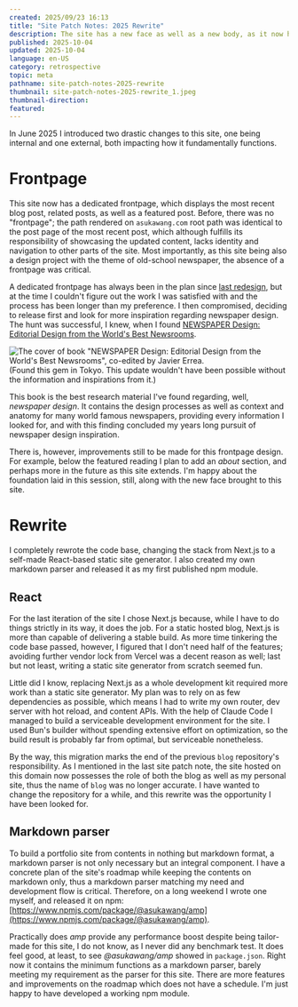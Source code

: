 ```yaml
---
created: 2025/09/23 16:13
title: "Site Patch Notes: 2025 Rewrite"
description: The site has a new face as well as a new body, as it now has a long overdue frontpage and a code base rewritten from scratch.
published: 2025-10-04
updated: 2025-10-04
language: en-US
category: retrospective
topic: meta
pathname: site-patch-notes-2025-rewrite
thumbnail: site-patch-notes-2025-rewrite_1.jpeg
thumbnail-direction:
featured:
---
```

In June 2025 I introduced two drastic changes to this site, one being internal and one external, both impacting how it fundamentally functions.
# Frontpage
This site now has a dedicated frontpage, which displays the most recent blog post, related posts, as well as a featured post. Before, there was no "frontpage"; the path rendered on `asukawang.com` root path was identical to the post page of the most recent post, which although fulfills its responsibility of showcasing the updated content, lacks identity and navigation to other parts of the site. Most importantly, as this site being also a design project with the theme of old-school newspaper, the absence of a frontpage was critical.

A dedicated frontpage has always been in the plan since [last redesign](https://asukawang.com/blog/site-patch-notes-2024-redesign), but at the time I couldn't figure out the work I was satisfied with and the process has been longer than my preference. I then compromised, deciding to release first and look for more inspiration regarding newspaper design. The hunt was successful, I knew, when I found [NEWSPAPER Design: Editorial Design from the World's Best Newsrooms](https://gestalten.com/products/newspaper-design).

![The cover of book "NEWSPAPER Design: Editorial Design from the World's Best Newsrooms", co-edited by Javier Errea.](site-patch-notes-2025-rewrite_1.jpeg)(Found this gem in Tokyo. This update wouldn't have been possible without the information and inspirations from it.)

This book is the best research material I've found regarding, well, _newspaper design_. It contains the design processes as well as context and anatomy for many world famous newspapers, providing every information I looked for, and with this finding concluded my years long pursuit of newspaper design inspiration.

There is, however, improvements still to be made for this frontpage design. For example, below the featured reading I plan to add an _about_ section, and perhaps more in the future as this site extends. I'm happy about the foundation laid in this session, still, along with the new face brought to this site.
# Rewrite
I completely rewrote the code base, changing the stack from Next.js to a self-made React-based static site generator. I also created my own markdown parser and released it as my first published npm module.
## React
For the last iteration of the site I chose Next.js because, while I have to do things strictly in its way, it does the job. For a static hosted blog, Next.js is more than capable of delivering a stable build. As more time tinkering the code base passed, however, I figured that I don't need half of the features; avoiding further vendor lock from Vercel was a decent reason as well; last but not least, writing a static site generator from scratch seemed fun.

Little did I know, replacing Next.js as a whole development kit required more work than a static site generator. My plan was to rely on as few dependencies as possible, which means I had to write my own router, dev server with hot reload, and content APIs. With the help of Claude Code I managed to build a serviceable development environment for the site. I used Bun's builder without spending extensive effort on optimization, so the build result is probably far from optimal, but serviceable nonetheless.

By the way, this migration marks the end of the previous `blog` repository's responsibility. As I mentioned in the last site patch note, the site hosted on this domain now possesses the role of both the blog as well as my personal site, thus the name of `blog` was no longer accurate. I have wanted to change the repository for a while, and this rewrite was the opportunity I have been looked for.
 
## Markdown parser
To build a portfolio site from contents in nothing but markdown format, a markdown parser is not only necessary but an integral component. I have a concrete plan of the site's roadmap while keeping the contents on markdown only, thus a markdown parser matching my need and development flow is critical. Therefore, on a long weekend I wrote one myself, and released it on npm: [https://www.npmjs.com/package/@asukawang/amp](https://www.npmjs.com/package/@asukawang/amp).

Practically does _amp_ provide any performance boost despite being tailor-made for this site, I do not know, as I never did any benchmark test. It does feel good, at least, to see _@asukawang/amp_ showed in `package.json`. Right now it contains the minimum functions as a markdown parser, barely meeting my requirement as the parser for this site. There are more features and improvements on the roadmap which does not have a schedule. I'm just happy to have developed a working npm module.

